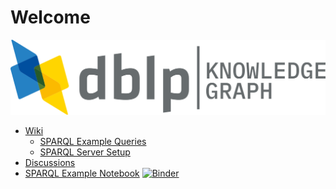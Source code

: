 

# Welcome

<img src="dblp-kg.png" width="557px" />

- [Wiki](https://github.com/dozed/test/wiki)
  - [SPARQL Example Queries](https://github.com/dozed/test/wiki/SPARQL-Queries)
  - [SPARQL Server Setup](https://github.com/dozed/test/wiki/SPARQL-Server-Setup)
- [Discussions](https://github.com/dozed/test/discussions)
- [SPARQL Example Notebook](https://github.com/dozed/test/blob/main/sparql-example.ipynb)
  <a href="https://mybinder.org/v2/gh/dozed/test/HEAD?labpath=sparql-example.ipynb"><img src="https://mybinder.org/badge_logo.svg" alt="Binder" style="vertical-align: text-bottom" /></a>
